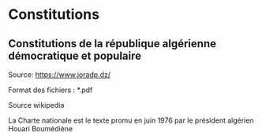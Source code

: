 # Constitutions
## Constitutions de la république algérienne démocratique et populaire

Source: https://www.joradp.dz/

Format des fichiers : *.pdf

Source wikipedia

La Charte nationale est le texte promu en juin 1976 par le président algérien Houari Boumédiène

